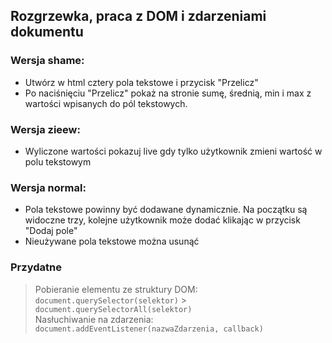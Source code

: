## Rozgrzewka, praca z DOM i zdarzeniami dokumentu

### Wersja shame:

- Utwórz w html cztery pola tekstowe i przycisk "Przelicz"
- Po naciśnięciu "Przelicz" pokaż na stronie sumę, średnią, min i max z wartości wpisanych do pól tekstowych.

### Wersja zieew:

- Wyliczone wartości pokazuj live gdy tylko użytkownik zmieni wartość w polu tekstowym

### Wersja normal:

- Pola tekstowe powinny być dodawane dynamicznie. Na początku są widoczne trzy, kolejne użytkownik może dodać klikając w przycisk "Dodaj pole"
- Nieużywane pola tekstowe można usunąć

### Przydatne

> Pobieranie elementu ze struktury DOM:
> `document.querySelector(selektor)` > `document.querySelectorAll(selektor)`  
> Nasłuchiwanie na zdarzenia:
> `document.addEventListener(nazwaZdarzenia, callback)`
